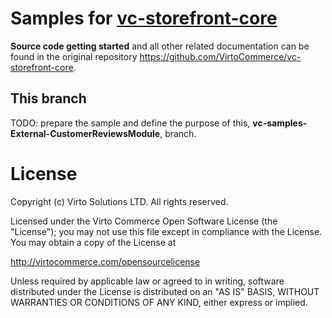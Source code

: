 Samples for [vc-storefront-core](https://github.com/VirtoCommerce/vc-storefront-core)
============================================
**Source code getting started** and all other related documentation can be found in the original repository https://github.com/VirtoCommerce/vc-storefront-core.

## This branch
TODO: prepare the sample and define the purpose of this, **vc-samples-External-CustomerReviewsModule**, branch.


# License
Copyright (c) Virto Solutions LTD.  All rights reserved.

Licensed under the Virto Commerce Open Software License (the "License"); you
may not use this file except in compliance with the License. You may
obtain a copy of the License at

http://virtocommerce.com/opensourcelicense

Unless required by applicable law or agreed to in writing, software
distributed under the License is distributed on an "AS IS" BASIS,
WITHOUT WARRANTIES OR CONDITIONS OF ANY KIND, either express or
implied.
